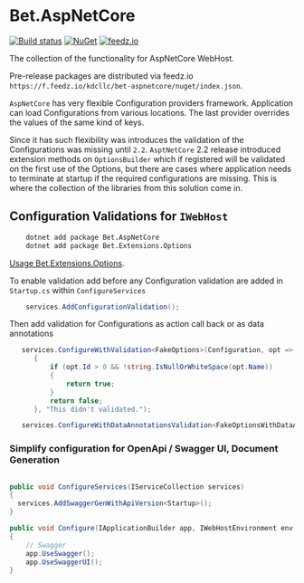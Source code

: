# Bet.AspNetCore

[![Build status](https://ci.appveyor.com/api/projects/status/fo9rakj7s7uhs3ij?svg=true)](https://ci.appveyor.com/project/kdcllc/bet-aspnetcore)
[![NuGet](https://img.shields.io/nuget/v/Bet.AspNetCore.svg)](https://www.nuget.org/packages?q=Bet.AspNetCore)
[![feedz.io](https://img.shields.io/badge/endpoint.svg?url=https://f.feedz.io/kdcllc/bet-aspnetcore/shield/Bet.AspNetCore/latest)](https://f.feedz.io/kdcllc/bet-aspnetcore/packages/Bet.AspNetCore/latest/download)

The collection of the functionality for AspNetCore WebHost.

Pre-release packages are distributed via feedz.io `https://f.feedz.io/kdcllc/bet-aspnetcore/nuget/index.json`.

`AspNetCore` has very flexible Configuration providers framework.
Application can load Configurations from various locations.
The last provider overrides the values of the same kind of keys.

Since it has such flexibility was introduces the validation of the Configurations was missing until `2.2`. `AsptNetCore` 2.2 release introduced extension methods on `OptionsBuilder` which if registered will be validated on the first use of the Options, but there are cases where application needs to terminate at startup if the required configurations are missing. This is where the collection of the libraries from this solution come in.

## Configuration Validations for `IWebHost`

```bash
    dotnet add package Bet.AspNetCore
    dotnet add package Bet.Extensions.Options
```

[Usage Bet.Extensions.Options](./src/Bet.Extensions.Options/README.md).

To enable validation add before any Configuration validation are added in `Startup.cs` within `ConfigureServices`

```csharp
    services.AddConfigurationValidation();
```

Then add validation for Configurations as action call back or as data annotations

```csharp
   services.ConfigureWithValidation<FakeOptions>(Configuration, opt =>
      {
          if (opt.Id > 0 && !string.IsNullOrWhiteSpace(opt.Name))
          {
              return true;
          }
          return false;
      }, "This didn't validated.");

   services.ConfigureWithDataAnnotationsValidation<FakeOptionsWithDataAnnotations>(configuration, sectionName: "FakeOptions");
```

### Simplify configuration for OpenApi / Swagger UI, Document Generation

```csharp

public void ConfigureServices(IServiceCollection services)
{
  services.AddSwaggerGenWithApiVersion<Startup>();
}

public void Configure(IApplicationBuilder app, IWebHostEnvironment env)
{
    // Swagger
    app.UseSwagger();
    app.UseSwaggerUI();
}
```
